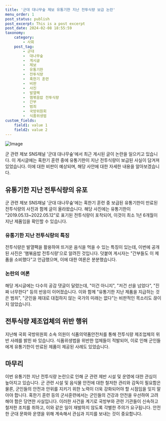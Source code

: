 ```yaml
---
title: '군대 대나무숲 제보 유통기한 지난 전투식량 보급 논란'
menu_order: 1
post_status: publish
post_excerpt: This is a post excerpt
post_date: 2024-02-08 18:55:59
taxonomy:
    category:
        - 사회
    post_tag:
        - 군대
        -  대나무숲
        -  게시글
        -  제보
        -  유통기한
        -  전투식량
        -  혹한기 훈련
        -  비판
        -  사진
        -  발열팩
        -  햄볶음밥 전투식량
        -  간부
        -  범죄
        -  국방위원회
        -  식품위생법
custom_fields:
    field1: value 1
    field2: value 2
---
```


![Image](https://imgnews.pstatic.net/image/661/2024/02/08/0000036965_001_20240208095901561.png?type=w647)

군 관련 제보 SNS채널 '군대 대나무숲'에서 최근 게시된 글이 논란을 일으키고 있습니다. 이 게시글에는 혹한기 훈련 중에 유통기한이 지난 전투식량이 보급된 사실이 담겨져 있었습니다. 이에 대한 비판이 예상되며, 해당 사안에 대한 자세한 내용을 알아보겠습니다.
## 유통기한 지난 전투식량의 유포
군 관련 제보 SNS채널 '군대 대나무숲'에는 혹한기 훈련 중 보급된 유통기한이 만료된 전투식량의 사진과 함께 글이 올라왔습니다. 해당 사진에는 유통기한이 "2019.05.13~2022.05.12"로 표기된 전투식량이 포착되어, 이것이 최소 1년 6개월이 지난 제품임을 확인할 수 있습니다.
### 유통기한 지난 전투식량의 특징
전투식량은 발열팩을 활용하여 뜨거운 음식을 먹을 수 있는 특징이 있는데, 이번에 공개된 사진은 '햄볶음밥 전투식량'으로 알려진 것입니다. 덧붙여 게시자는 "간부들도 이 제품을 소비했다"고 언급했으며, 이에 대한 여론은 분분했습니다.
### 논란의 여론
해당 게시글에는 다수의 공감 댓글이 달렸는데, "이건 아니지", "저건 선을 넘었다", "진짜 너무한다" 등의 반응이 이어졌습니다. 이와 함께 "유통기한 지난 제품을 지급하는 것은 범죄", "군인을 제대로 대접하지 않는 국가의 미래는 없다"는 비판적인 목소리도 끊이지 않았습니다.
## 전투식량 제조업체의 위반 행위
지난해 국회 국방위원회 소속 의원이 식품의약품안전처를 통해 전투식량 제조업체의 위반 사례를 밝힌 바 있습니다. 식품위생법을 위반한 업체들이 적발되어, 이로 인해 군인들에게 유통기한이 만료된 제품이 제공된 사례도 있었습니다.
## 마무리
이번 유통기한 지난 전투식량 논란으로 인해 군 관련 제반 시설 및 운영에 대한 관심이 높아지고 있습니다. 군 관련 시설 및 음식물 안전에 대한 철저한 관리와 감독이 필요함은 물론, 군인들의 안전과 안위를 지키기 위한 노력이 더욱 강화되어야 할 시점임을 잊지 말아야 합니다. 혹한기 훈련 등의 군사훈련에서는 군인들의 건강과 안전을 우선하여 고려해야 함은 당연한 사실입니다. 이러한 사건을 계기로 국방부와 관련 기관들이 신속하고 철저한 조치를 취하고, 이와 같은 일이 재발하지 않도록 각별한 주의가 요구됩니다. 안전한 군대 문화와 운영을 위해 계속해서 관심과 지지를 보내는 것이 중요합니다.
